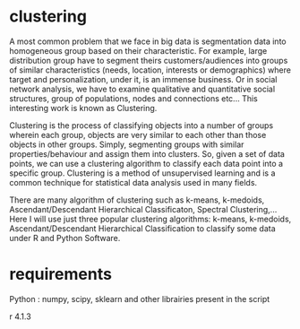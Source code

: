 # clustering

A most common problem that we face in big data is segmentation data into homogeneous group based on their characteristic. For example, large distribution group have to  segment theirs customers/audiences into groups of similar characteristics (needs, location, interests or demographics) where target and personalization, under it, is an immense business. Or in social network analysis, we have to examine qualitative and quantitative social structures, group of populations, nodes and connections etc... This interesting work is known as Clustering.

Clustering is the process of classifying objects into a number of groups wherein each group, objects are very similar to each other than those objects in other groups. Simply, segmenting groups with similar properties/behaviour and assign them into clusters. So, given a set of data points, we can use a clustering algorithm to classify each data point into a specific group. Clustering is a method of unsupervised learning and is a common technique for statistical data analysis used in many fields.

There are many algorithm of clustering such as k-means, k-medoids, Ascendant/Descendant Hierarchical Classificaton, Spectral Clustering,...
Here I will use just three popular clustering algorithms: k-means, k-medoids, Ascendant/Descendant Hierarchical Classification to classify some data under R and Python Software.

# requirements
Python : numpy, scipy, sklearn and other librairies present in the script

r 4.1.3

